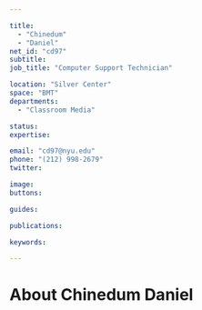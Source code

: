 ```yaml
---

title:
  - "Chinedum"
  - "Daniel"
net_id: "cd97"
subtitle: 
job_title: "Computer Support Technician"

location: "Silver Center"
space: "BMT"
departments:
  - "Classroom Media"

status: 
expertise:

email: "cd97@nyu.edu"
phone: "(212) 998-2679"
twitter: 

image: 
buttons:

guides:

publications:

keywords:

---
```


# About Chinedum Daniel


